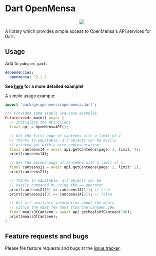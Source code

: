 # Dart OpenMensa

<p align="center">
  <a href="https://github.com/ThexXTURBOXx/dart-openmensa/actions/workflows/ci.yml"><img src="https://github.com/ThexXTURBOXx/dart-openmensa/actions/workflows/ci.yml/badge.svg"></a>
</p>

A library which provides simple access to OpenMensa's API services for Dart.

## Usage

Add to ``pubspec.yaml``:

```yaml
dependencies:
  openmensa: ^2.1.2
```

**See [here](https://github.com/ThexXTURBOXx/dart-openmensa/blob/main/example/openmensa_example.dart) for a more detailed example!**

A simple usage example:

```dart
import 'package:openmensa/openmensa.dart';

/// Provides some simple use-case examples.
Future<void> main() async {
  // Initialize the API client
  final api = OpenMensaAPI();

  // Get the first page of canteens with a limit of 4
  // Thanks to equatable, all objects can be easily
  // printed out with a nice representation
  final canteens14 = await api.getCanteens(page: 1, limit: 4);
  print(canteens14);

  // Get the second page of canteens with a limit of 1
  final canteens21 = await api.getCanteens(page: 2, limit: 1);
  print(canteens21);

  // Thanks to equatable, all objects can be
  // easily compared by using the == operator
  print(canteens21[0] == canteens14[1]); // true
  print(canteens21[0] == canteens14[2]); // false

  // Get all available information about the meals
  // within the next few days from the canteen 196
  final mealsOfCanteen = await api.getMealsOfCanteen(196);
  print(mealsOfCanteen);
}
```

## Feature requests and bugs

Please file feature requests and bugs at the [issue tracker](https://github.com/ThexXTURBOXx/dart-openmensa/issues).
